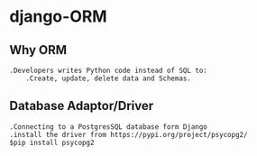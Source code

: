 # django-ORM

## Why ORM
    .Developers writes Python code instead of SQL to:
        .Create, update, delete data and Schemas.
## Database Adaptor/Driver
    .Connecting to a PostgresSQL database form Django 
    .install the driver from https://pypi.org/project/psycopg2/
    $pip install psycopg2
